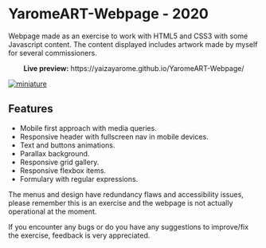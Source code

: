 # YaromeART-Webpage - 2020

Webpage made as an exercise to work with HTML5 and CSS3 with some Javascript content.
The content displayed includes artwork made by myself for several commissioners.

<div align="center">
 
  <p> <strong>Live preview:</strong> https://yaizayarome.github.io/YaromeART-Webpage/</p>

</div>
<a href="https://yaizayarome.github.io/YaromeART-Webpage">
<img src="https://i.imgur.com/lMmoCQN.jpg" alt="miniature"/>
</a>

## Features

- Mobile first approach with media queries.
- Responsive header with fullscreen nav in mobile devices.
- Text and buttons animations.
- Parallax background.
- Responsive grid gallery.
- Responsive flexbox items.
- Formulary with regular expressions.

The menus and design have redundancy flaws and accessibility issues, please remember this is an exercise and the webpage is not actually operational at the moment.

If you encounter any bugs or do you have any suggestions to improve/fix the exercise, feedback is very appreciated.
